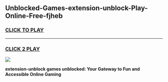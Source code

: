 
## Unblocked-Games-extension-unblock-Play-Online-Free-fjheb
<h3>
<a href="https://premium76.site?title=extension-unblock&ref=26A">CLICK TO PLAY</a></h3>
<hr>

<h3>
<a href="https://premium76.site?title=extension-unblock&ref=26A">CLICK 2 PLAY</a>
  
</h3>

<a href="https://premium76.site?title=extension-unblock&ref=26A"><img src="https://clearcache.store/games.png"></a>


**extension-unblock games unblocked: Your Gateway to Fun and Accessible Online Gaming**
